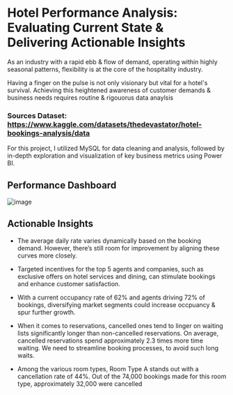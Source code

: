 # Hotel Performance Analysis: Evaluating Current State & Delivering Actionable Insights

As an industry with a rapid ebb & flow of demand, operating within highly seasonal patterns, flexibility is at the core of the hospitality industry.

Having a finger on the pulse is not only visionary but vital for a hotel's survival. Achieving this heightened awareness of customer demands & business needs requires routine & rigouorus data anaylsis

### Sources Dataset: https://www.kaggle.com/datasets/thedevastator/hotel-bookings-analysis/data
For this project, I utilized MySQL for data cleaning and analysis, followed by in-depth exploration and visualization of key business metrics using Power BI.

## Performance Dashboard
![image](https://github.com/user-attachments/assets/d2a68c64-8aeb-476c-89e4-304d08ccadac)

## Actionable Insights
-  The average daily rate varies dynamically based on the booking demand. However, there’s still room for improvement by aligning these curves more closely.

-  Targeted incentives for the top 5 agents and companies, such as exclusive offers on hotel services and dining, can stimulate bookings and enhance customer satisfaction.

-  With a current occupancy rate of 62% and agents driving 72% of bookings, diversifying market segments could increase occpuancy & spur further growth.
  
- When it comes to reservations, cancelled ones tend to linger on waiting lists significantly longer than non-cancelled reservations. On average, cancelled reservations spend approximately 2.3 times more time waiting. We need to streamline booking processes, to avoid such long waits.
  
- Among the various room types, Room Type A stands out with a cancellation rate of 44%. Out of the 74,000 bookings made for this room type, approximately 32,000 were cancelled
 

